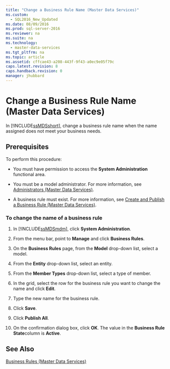 ```yaml
---
title: "Change a Business Rule Name (Master Data Services)"
ms.custom: 
  - SQL2016_New_Updated
ms.date: 08/09/2016
ms.prod: sql-server-2016
ms.reviewer: na
ms.suite: na
ms.technology: 
  - master-data-services
ms.tgt_pltfrm: na
ms.topic: article
ms.assetid: cffcae43-a208-443f-9f43-a0ec9e05f79c
caps.latest.revision: 8
caps.handback.revision: 0
manager: jhubbard
---
```

# Change a Business Rule Name (Master Data Services)
In [!INCLUDE[ssMDSshort](../../Topics/TopicNameContainA/tokens/ssMDSshort_md.md)], change a business rule name when the name assigned does not meet your business needs.  
  
## Prerequisites  
 To perform this procedure:  
  
-   You must have permission to access the **System Administration** functional area.  
  
-   You must be a model administrator. For more information, see [Administrators (Master Data Services)](../../Topics/TopicNameNotContainA/Administrators--Master-Data-Services-.md).  
  
-   A business rule must exist. For more information, see [Create and Publish a Business Rule (Master Data Services)](../../Topics/TopicNameContainA/Create-and-Publish-a-Business-Rule--Master-Data-Services-.md).  
  
### To change the name of a business rule  
  
1.  In [!INCLUDE[ssMDSmdm](../../Topics/TopicNameContainA/tokens/ssMDSmdm_md.md)], click **System Administration**.  
  
2.  From the menu bar, point to **Manage** and click **Business Rules**.  
  
3.  On the **Business Rules** page, from the **Model** drop-down list, select a model.  
  
4.  From the **Entity** drop-down list, select an entity.  
  
5.  From the **Member Types** drop-down list, select a type of member.  
  
6.  In the grid, select the row for the business rule you want to change the name and click **Edit**.  
  
7.  Type the new name for the business rule.  
  
8.  Click **Save**.  
  
9. Click **Publish All**.  
  
10. On the confirmation dialog box, click **OK**. The value in the **Business Rule State**column is **Active**.  
  
## See Also  
 [Business Rules (Master Data Services)](../../Topics/TopicNameNotContainA/Business-Rules--Master-Data-Services-.md)